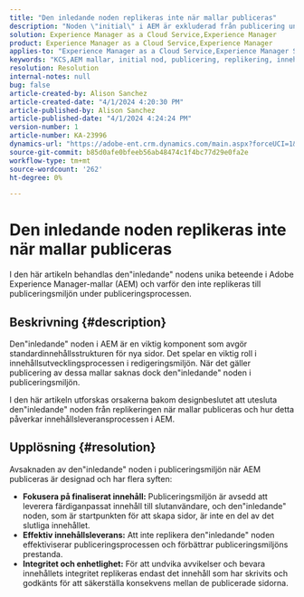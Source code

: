 ```yaml
---
title: "Den inledande noden replikeras inte när mallar publiceras"
description: "Noden \"initial\" i AEM är exkluderad från publicering under replikeringsprocessen."
solution: Experience Manager as a Cloud Service,Experience Manager
product: Experience Manager as a Cloud Service,Experience Manager
applies-to: "Experience Manager as a Cloud Service,Experience Manager Sites,Experience Manager 6.5"
keywords: "KCS,AEM mallar, initial nod, publicering, replikering, innehållsredigering, publiceringsmiljö, sidgenerering"
resolution: Resolution
internal-notes: null
bug: false
article-created-by: Alison Sanchez
article-created-date: "4/1/2024 4:20:30 PM"
article-published-by: Alison Sanchez
article-published-date: "4/1/2024 4:24:24 PM"
version-number: 1
article-number: KA-23996
dynamics-url: "https://adobe-ent.crm.dynamics.com/main.aspx?forceUCI=1&pagetype=entityrecord&etn=knowledgearticle&id=deeab5bc-43f0-ee11-904c-6045bd0065f9"
source-git-commit: b85d0afe0bfeeb56ab48474c1f4bc77d29e0fa2e
workflow-type: tm+mt
source-wordcount: '262'
ht-degree: 0%

---
```


# Den inledande noden replikeras inte när mallar publiceras


I den här artikeln behandlas den&quot;inledande&quot; nodens unika beteende i Adobe Experience Manager-mallar (AEM) och varför den inte replikeras till publiceringsmiljön under publiceringsprocessen.

## Beskrivning {#description}


Den&quot;inledande&quot; noden i AEM är en viktig komponent som avgör standardinnehållsstrukturen för nya sidor. Det spelar en viktig roll i innehållsutvecklingsprocessen i redigeringsmiljön. När det gäller publicering av dessa mallar saknas dock den&quot;inledande&quot; noden i publiceringsmiljön.

I den här artikeln utforskas orsakerna bakom designbeslutet att utesluta den&quot;inledande&quot; noden från replikeringen när mallar publiceras och hur detta påverkar innehållsleveransprocessen i AEM.


## Upplösning {#resolution}


Avsaknaden av den&quot;inledande&quot; noden i publiceringsmiljön när AEM publiceras är designad och har flera syften:

- <b>Fokusera på finaliserat innehåll:</b> Publiceringsmiljön är avsedd att leverera färdiganpassat innehåll till slutanvändare, och den&quot;inledande&quot; noden, som är startpunkten för att skapa sidor, är inte en del av det slutliga innehållet.
- <b>Effektiv innehållsleverans:</b> Att inte replikera den&quot;inledande&quot; noden effektiviserar publiceringsprocessen och förbättrar publiceringsmiljöns prestanda.
- <b>Integritet och enhetlighet:</b> För att undvika avvikelser och bevara innehållets integritet replikeras endast det innehåll som har skrivits och godkänts för att säkerställa konsekvens mellan de publicerade sidorna.

